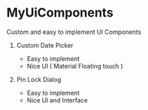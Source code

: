 # MyUiComponents
Custom and easy to implement UI Components

1. Custom Date Picker
    - Easy to implement
    - Nice UI ( Material Floating touch )


2. Pin Lock Dialog
    - Easy to implement
    - Nice UI and Interface
